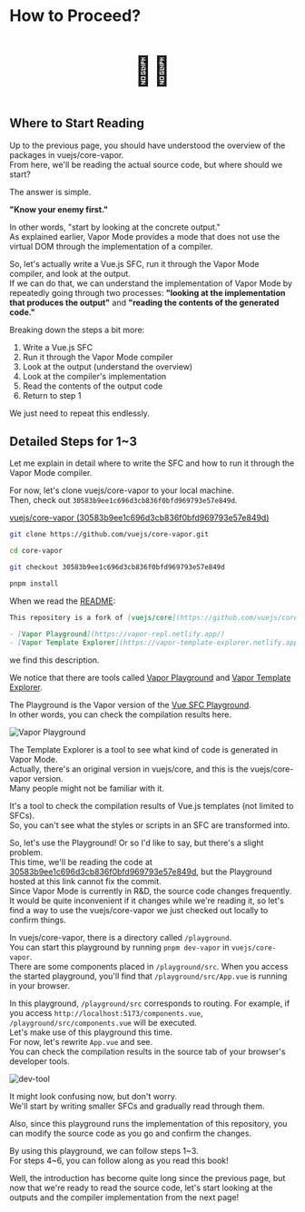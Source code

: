 # How to Proceed?

<div align="center" style="font-size: 50px">

:man_shrugging:

</div>

## Where to Start Reading

Up to the previous page, you should have understood the overview of the packages in vuejs/core-vapor. \
From here, we'll be reading the actual source code, but where should we start?

The answer is simple.

**"Know your enemy first."**

In other words, "start by looking at the concrete output." \
As explained earlier, Vapor Mode provides a mode that does not use the virtual DOM through the implementation of a compiler.

So, let's actually write a Vue.js SFC, run it through the Vapor Mode compiler, and look at the output. \
If we can do that, we can understand the implementation of Vapor Mode by repeatedly going through two processes: **"looking at the implementation that produces the output"** and **"reading the contents of the generated code."**

Breaking down the steps a bit more:

1. Write a Vue.js SFC
1. Run it through the Vapor Mode compiler
1. Look at the output (understand the overview)
1. Look at the compiler's implementation
1. Read the contents of the output code
1. Return to step 1

We just need to repeat this endlessly.

## Detailed Steps for 1~3

Let me explain in detail where to write the SFC and how to run it through the Vapor Mode compiler.

For now, let's clone vuejs/core-vapor to your local machine. \
Then, check out `30583b9ee1c696d3cb836f0bfd969793e57e849d`.

[vuejs/core-vapor (30583b9ee1c696d3cb836f0bfd969793e57e849d)](https://github.com/vuejs/core-vapor/tree/30583b9ee1c696d3cb836f0bfd969793e57e849d)

```bash
git clone https://github.com/vuejs/core-vapor.git

cd core-vapor

git checkout 30583b9ee1c696d3cb836f0bfd969793e57e849d

pnpm install
```

When we read the [README](https://github.com/vuejs/core-vapor/blob/30583b9ee1c696d3cb836f0bfd969793e57e849d/README.md?plain=1#L3-L6):

```md
This repository is a fork of [vuejs/core](https://github.com/vuejs/core) and is used for research and development of no virtual dom mode.

- [Vapor Playground](https://vapor-repl.netlify.app/)
- [Vapor Template Explorer](https://vapor-template-explorer.netlify.app/)
```

we find this description.

We notice that there are tools called [Vapor Playground](https://vapor-repl.netlify.app/) and [Vapor Template Explorer](https://vapor-template-explorer.netlify.app/).

The Playground is the Vapor version of the [Vue SFC Playground](https://play.vuejs.org). \
In other words, you can check the compilation results here.

![Vapor Playground](/how-read/playground.png)

The Template Explorer is a tool to see what kind of code is generated in Vapor Mode. \
Actually, there's an original version in vuejs/core, and this is the vuejs/core-vapor version. \
Many people might not be familiar with it.

It's a tool to check the compilation results of Vue.js templates (not limited to SFCs). \
So, you can't see what the styles or scripts in an SFC are transformed into.

So, let's use the Playground! Or so I'd like to say, but there's a slight problem. \
This time, we'll be reading the code at [30583b9ee1c696d3cb836f0bfd969793e57e849d](https://github.com/vuejs/core-vapor/commit/30583b9ee1c696d3cb836f0bfd969793e57e849d), but the Playground hosted at this link cannot fix the commit. \
Since Vapor Mode is currently in R&D, the source code changes frequently. \
It would be quite inconvenient if it changes while we're reading it, so let's find a way to use the vuejs/core-vapor we just checked out locally to confirm things.

In vuejs/core-vapor, there is a directory called `/playground`. \
You can start this playground by running `pnpm dev-vapor` in `vuejs/core-vapor`. \
There are some components placed in `/playground/src`. When you access the started playground, you'll find that `/playground/src/App.vue` is running in your browser.

In this playground, `/playground/src` corresponds to routing. For example, if you access `http://localhost:5173/components.vue`, `/playground/src/components.vue` will be executed. \
Let's make use of this playground this time. \
For now, let's rewrite `App.vue` and see. \
You can check the compilation results in the source tab of your browser's developer tools.

![dev-tool](/how-read/dev-tool.png)

It might look confusing now, but don't worry. \
We'll start by writing smaller SFCs and gradually read through them.

Also, since this playground runs the implementation of this repository, you can modify the source code as you go and confirm the changes.

By using this playground, we can follow steps 1~3. \
For steps 4~6, you can follow along as you read this book!

Well, the introduction has become quite long since the previous page, but now that we're ready to read the source code, let's start looking at the outputs and the compiler implementation from the next page!
